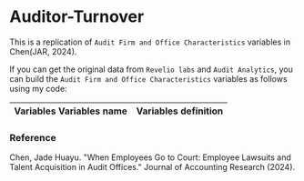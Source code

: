 # Auditor-Turnover
This is a replication of `Audit Firm and Office Characteristics` variables in Chen(JAR, 2024).

If you can get the original data from `Revelio labs` and `Audit Analytics`, you can build the `Audit Firm and Office Characteristics` variables as follows using my code:

| Variables  Variables name | Variables definition |
| :---: | :---: |


### Reference
  Chen, Jade Huayu. "When Employees Go to Court: Employee Lawsuits and Talent Acquisition in Audit Offices." Journal of Accounting Research (2024).
